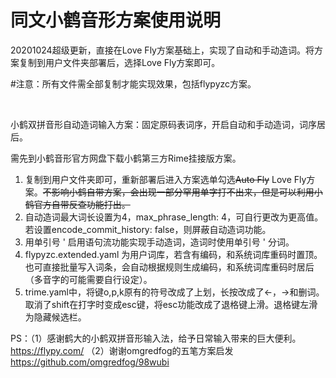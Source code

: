 # 同文小鹤音形方案使用说明

20201024超级更新，直接在Love Fly方案基础上，实现了自动和手动造词。将方案复制到用户文件夹部署后，选择Love Fly方案即可。

#注意：所有文件需全部复制才能实现效果，包括flypyzc方案。

<br/>

小鹤双拼音形自动造词输入方案：固定原码表词序，开启自动和手动造词，词序居后。

需先到小鹤音形官方网盘下载小鹤第三方Rime挂接版方案。

1. 复制到用户文件夹即可，重新部署后进入方案选单勾选~~Auto Fly~~ Love Fly方案。~~不影响小鹤自带方案，会出现一部分罕用单字打不出来，但是可以利用小鹤官方自带反查功能打出。~~
2. 自动造词最大词长设置为4，max_phrase_length: 4，可自行更改为更高值。若设置encode_commit_history: false，则屏蔽自动造词功能。
3. 用单引号 ' 启用语句流功能实现手动造词，造词时使用单引号 ' 分词。
4. flypyzc.extended.yaml 为用户词库，若含有编码，和系统词库重码时置顶。也可直接批量写入词条，会自动根据规则生成编码，和系统词库重码时居后（多音字的可能需要自行设定）。
5. trime.yaml中，将键o,p,k原有的符号改成了上划，长按改成了←，→和删词。取消了shift在打字时变成esc键，将esc功能改成了退格键上滑。退格键左滑为隐藏候选栏。

PS：（1）感谢鹤大的小鹤双拼音形输入法，给予日常输入带来的巨大便利。https://flypy.com/
    （2）谢谢omgredfog的五笔方案启发 https://github.com/omgredfog/98wubi
